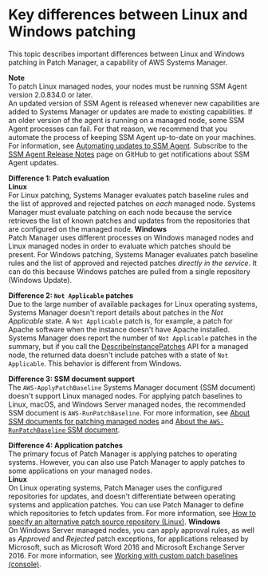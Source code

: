 # Key differences between Linux and Windows patching<a name="sysman-patch-differences"></a>

This topic describes important differences between Linux and Windows patching in Patch Manager, a capability of AWS Systems Manager\.

**Note**  
To patch Linux managed nodes, your nodes must be running SSM Agent version 2\.0\.834\.0 or later\.  
An updated version of SSM Agent is released whenever new capabilities are added to Systems Manager or updates are made to existing capabilities\. If an older version of the agent is running on a managed node, some SSM Agent processes can fail\. For that reason, we recommend that you automate the process of keeping SSM Agent up\-to\-date on your machines\. For information, see [Automating updates to SSM Agent](ssm-agent-automatic-updates.md)\. Subscribe to the [SSM Agent Release Notes](https://github.com/aws/amazon-ssm-agent/blob/mainline/RELEASENOTES.md) page on GitHub to get notifications about SSM Agent updates\.

**Difference 1: Patch evaluation**  
**Linux**  
For Linux patching, Systems Manager evaluates patch baseline rules and the list of approved and rejected patches on *each* managed node\. Systems Manager must evaluate patching on each node because the service retrieves the list of known patches and updates from the repositories that are configured on the managed node\.
**Windows**  
Patch Manager uses different processes on Windows managed nodes and Linux managed nodes in order to evaluate which patches should be present\. For Windows patching, Systems Manager evaluates patch baseline rules and the list of approved and rejected patches *directly in the service*\. It can do this because Windows patches are pulled from a single repository \(Windows Update\)\.

**Difference 2: `Not Applicable` patches**  
Due to the large number of available packages for Linux operating systems, Systems Manager doesn't report details about patches in the *Not Applicable* state\. A `Not Applicable` patch is, for example, a patch for Apache software when the instance doesn't have Apache installed\. Systems Manager does report the number of `Not Applicable` patches in the summary, but if you call the [DescribeInstancePatches](https://docs.aws.amazon.com/systems-manager/latest/APIReference/API_DescribeInstancePatches.html) API for a managed node, the returned data doesn't include patches with a state of `Not Applicable`\. This behavior is different from Windows\.

**Difference 3: SSM document support**  
The `AWS-ApplyPatchBaseline` Systems Manager document \(SSM document\) doesn't support Linux managed nodes\. For applying patch baselines to Linux, macOS, and Windows Server managed nodes, the recommended SSM document is `AWS-RunPatchBaseline`\. For more information, see [About SSM documents for patching managed nodes](patch-manager-ssm-documents.md) and [About the `AWS-RunPatchBaseline` SSM document](patch-manager-about-aws-runpatchbaseline.md)\.

**Difference 4: Application patches**  
The primary focus of Patch Manager is applying patches to operating systems\. However, you can also use Patch Manager to apply patches to some applications on your managed nodes\.  
**Linux**  
On Linux operating systems, Patch Manager uses the configured repositories for updates, and doesn't differentiate between operating systems and application patches\. You can use Patch Manager to define which repositories to fetch updates from\. For more information, see [How to specify an alternative patch source repository \(Linux\)](patch-manager-how-it-works-alt-source-repository.md)\.
**Windows**  
On Windows Server managed nodes, you can apply approval rules, as well as *Approved* and *Rejected* patch exceptions, for applications released by Microsoft, such as Microsoft Word 2016 and Microsoft Exchange Server 2016\. For more information, see [Working with custom patch baselines \(console\)](sysman-patch-baseline-console.md)\.